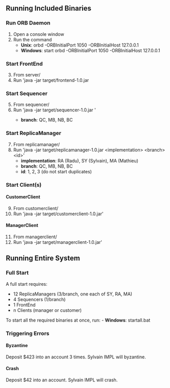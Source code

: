 Running Included Binaries
-

### Run ORB Daemon
1) Open a console window
2) Run the command
    - **Unix**: orbd -ORBInitialPort 1050 -ORBInitialHost 127.0.0.1
    - **Windows**: start orbd -ORBInitialPort 1050 -ORBInitialHost 127.0.0.1


### Start FrontEnd
3) From server/
4) Run 'java -jar target/frontend-1.0.jar


### Start Sequencer
5) From sequencer/
6) Run 'java -jar target/sequencer-1.0.jar <branch>'
    - **branch**: QC, MB, NB, BC


### Start ReplicaManager
7) From replicamanager/
8) Run 'java -jar target/replicamanager-1.0.jar \<implementation> \<branch> \<id>'
    - **implementation**: RA (Radu), SY (Sylvain), MA (Mathieu)
    - **branch**: QC, MB, NB, BC
    - **id**: 1, 2, 3 (do not start duplicates)


### Start Client(s)
#### CustomerClient
9) From customerclient/
10) Run 'java -jar target/customerclient-1.0.jar'

#### ManagerClient
11) From managerclient/
12) Run 'java -jar target/managerclient-1.0.jar'


Running Entire System
-
### Full Start
A full start requires:

- 12 ReplicaManagers (3/branch, one each of SY, RA, MA)
- 4 Sequencers (1/branch)
- 1 FrontEnd
- n Clients (manager or customer)

To start all the required binaries at once, run:
    - **Windows**: startall.bat

### Triggering Errors
#### Byzantine
Deposit $423 into an account 3 times. Sylvain IMPL will byzantine.

#### Crash
Deposit $42 into an account. Sylvain IMPL will crash.
